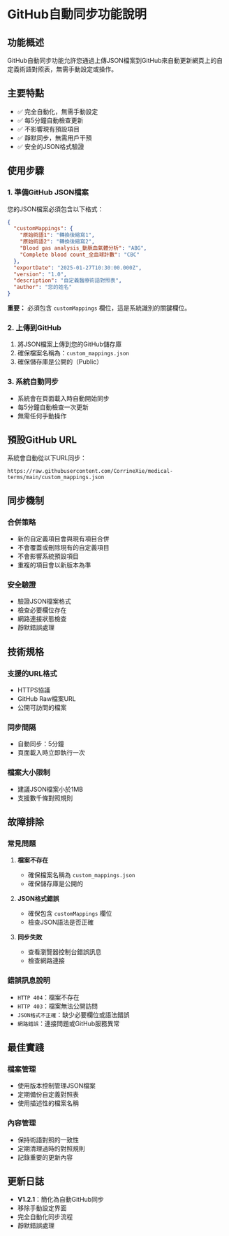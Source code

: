 # GitHub自動同步功能說明

## 功能概述
GitHub自動同步功能允許您通過上傳JSON檔案到GitHub來自動更新網頁上的自定義術語對照表，無需手動設定或操作。

## 主要特點
- ✅ 完全自動化，無需手動設定
- ✅ 每5分鐘自動檢查更新
- ✅ 不影響現有預設項目
- ✅ 靜默同步，無需用戶干預
- ✅ 安全的JSON格式驗證

## 使用步驟

### 1. 準備GitHub JSON檔案
您的JSON檔案必須包含以下格式：

```json
{
  "customMappings": {
    "原始術語1": "轉換後縮寫1",
    "原始術語2": "轉換後縮寫2",
    "Blood gas analysis_動脈血氣體分析": "ABG",
    "Complete blood count_全血球計數": "CBC"
  },
  "exportDate": "2025-01-27T10:30:00.000Z",
  "version": "1.0",
  "description": "自定義醫療術語對照表",
  "author": "您的姓名"
}
```

**重要：** 必須包含 `customMappings` 欄位，這是系統識別的關鍵欄位。

### 2. 上傳到GitHub
1. 將JSON檔案上傳到您的GitHub儲存庫
2. 確保檔案名稱為：`custom_mappings.json`
3. 確保儲存庫是公開的（Public）

### 3. 系統自動同步
- 系統會在頁面載入時自動開始同步
- 每5分鐘自動檢查一次更新
- 無需任何手動操作

## 預設GitHub URL
系統會自動從以下URL同步：
```
https://raw.githubusercontent.com/CorrineXie/medical-terms/main/custom_mappings.json
```

## 同步機制

### 合併策略
- 新的自定義項目會與現有項目合併
- 不會覆蓋或刪除現有的自定義項目
- 不會影響系統預設項目
- 重複的項目會以新版本為準

### 安全驗證
- 驗證JSON檔案格式
- 檢查必要欄位存在
- 網路連接狀態檢查
- 靜默錯誤處理

## 技術規格

### 支援的URL格式
- HTTPS協議
- GitHub Raw檔案URL
- 公開可訪問的檔案

### 同步間隔
- 自動同步：5分鐘
- 頁面載入時立即執行一次

### 檔案大小限制
- 建議JSON檔案小於1MB
- 支援數千條對照規則

## 故障排除

### 常見問題
1. **檔案不存在**
   - 確保檔案名稱為 `custom_mappings.json`
   - 確保儲存庫是公開的

2. **JSON格式錯誤**
   - 確保包含 `customMappings` 欄位
   - 檢查JSON語法是否正確

3. **同步失敗**
   - 查看瀏覽器控制台錯誤訊息
   - 檢查網路連接

### 錯誤訊息說明
- `HTTP 404`：檔案不存在
- `HTTP 403`：檔案無法公開訪問
- `JSON格式不正確`：缺少必要欄位或語法錯誤
- `網路錯誤`：連接問題或GitHub服務異常

## 最佳實踐

### 檔案管理
- 使用版本控制管理JSON檔案
- 定期備份自定義對照表
- 使用描述性的檔案名稱

### 內容管理
- 保持術語對照的一致性
- 定期清理過時的對照規則
- 記錄重要的更新內容

## 更新日誌
- **V1.2.1**：簡化為自動GitHub同步
- 移除手動設定界面
- 完全自動化同步流程
- 靜默錯誤處理 